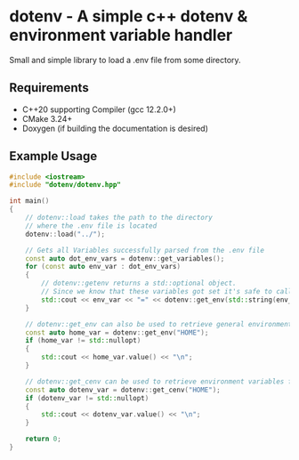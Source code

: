 # dotenv - A simple c++ dotenv & environment variable handler 

Small and simple library to load a .env file from some directory.

## Requirements
- C++20 supporting Compiler (gcc 12.2.0+)
- CMake 3.24+
- Doxygen (if building the documentation is desired)

## Example Usage
```cpp
#include <iostream>
#include "dotenv/dotenv.hpp"

int main()
{
    // dotenv::load takes the path to the directory
    // where the .env file is located
    dotenv::load("../");

    // Gets all Variables successfully parsed from the .env file
    const auto dot_env_vars = dotenv::get_variables();
    for (const auto env_var : dot_env_vars)
    {
        // dotenv::getenv returns a std::optional object.
        // Since we know that these variables got set it's safe to call .value() on it
        std::cout << env_var << "=" << dotenv::get_env(std::string(env_var)).value() << "\n";
    }

    // dotenv::get_env can also be used to retrieve general environment variables.
    const auto home_var = dotenv::get_env("HOME");
    if (home_var != std::nullopt)
    {
        std::cout << home_var.value() << "\n";
    }

    // dotenv::get_cenv can be used to retrieve environment variables from the cache specifically.
    const auto dotenv_var = dotenv::get_cenv("HOME");
    if (dotenv_var != std::nullopt)
    {
        std::cout << dotenv_var.value() << "\n";
    }

    return 0;
}
```
